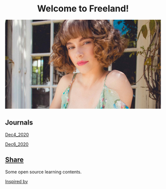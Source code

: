 

<h1 align = "center">Welcome to Freeland!</h1>

![index](./cyn4.jpg "Knowledge has never been so sexy")

## Journals

[Dec4_2020](./Journals/Dec4_2020.md)

[Dec6_2020](./Journals/Dec6_2020.md)



## [Share](https://github.com/dorm308/Share)

Some open source learning contents.

[Inspired by](https://djmax96945147.wixsite.com/franktudor)













